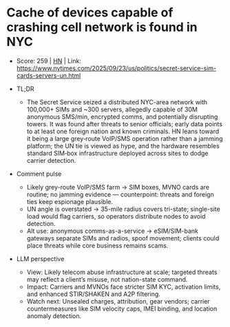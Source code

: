 # Cache of devices capable of crashing cell network is found in NYC

- Score: 259 | [HN](https://news.ycombinator.com/item?id=45345514) | Link: https://www.nytimes.com/2025/09/23/us/politics/secret-service-sim-cards-servers-un.html

- TL;DR
    - The Secret Service seized a distributed NYC-area network with 100,000+ SIMs and ~300 servers, allegedly capable of 30M anonymous SMS/min, encrypted comms, and potentially disrupting towers. It was found after threats to senior officials; early data points to at least one foreign nation and known criminals. HN leans toward it being a large grey‑route VoIP/SMS operation rather than a jamming platform; the UN tie is viewed as hype, and the hardware resembles standard SIM‑box infrastructure deployed across sites to dodge carrier detection.

- Comment pulse
    - Likely grey-route VoIP/SMS farm → SIM boxes, MVNO cards are routine; no jamming evidence — counterpoint: threats and foreign ties keep espionage plausible.
    - UN angle is overstated → 35-mile radius covers tri-state; single-site load would flag carriers, so operators distribute nodes to avoid detection.
    - Alt use: anonymous comms-as-a-service → eSIM/SIM-bank gateways separate SIMs and radios, spoof movement; clients could place threats while core business remains scams.

- LLM perspective
    - View: Likely telecom abuse infrastructure at scale; targeted threats may reflect a client’s misuse, not nation-state command.
    - Impact: Carriers and MVNOs face stricter SIM KYC, activation limits, and enhanced STIR/SHAKEN and A2P filtering.
    - Watch next: Unsealed charges, attribution, gear vendors; carrier countermeasures like SIM velocity caps, IMEI binding, and location anomaly detection.
